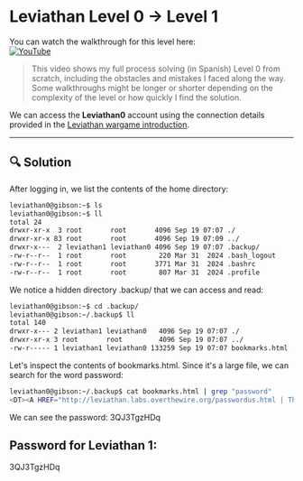 # Leviathan Level 0 → Level 1

You can watch the walkthrough for this level here:  
[![YouTube](https://img.shields.io/badge/YouTube-Walkthrough-red?logo=youtube)](https://www.youtube.com/watch?v=lkYtVl5rXjg&ab_channel=Gabahack)

> This video shows my full process solving (in Spanish) Level 0 from scratch, including the obstacles and mistakes I faced along the way. Some walkthroughs might be longer or shorter depending on the complexity of the level or how quickly I find the solution.

We can access the **Leviathan0** account using the connection details provided in the [Leviathan wargame introduction](https://overthewire.org/wargames/leviathan/).

---

## 🔍 Solution

After logging in, we list the contents of the home directory:

```bash
leviathan0@gibson:~$ ls
leviathan0@gibson:~$ ll
total 24
drwxr-xr-x  3 root       root       4096 Sep 19 07:07 ./
drwxr-xr-x 83 root       root       4096 Sep 19 07:09 ../
drwxr-x---  2 leviathan1 leviathan0 4096 Sep 19 07:07 .backup/
-rw-r--r--  1 root       root        220 Mar 31  2024 .bash_logout
-rw-r--r--  1 root       root       3771 Mar 31  2024 .bashrc
-rw-r--r--  1 root       root        807 Mar 31  2024 .profile
```

We notice a hidden directory .backup/ that we can access and read:

```bash
leviathan0@gibson:~$ cd .backup/
leviathan0@gibson:~/.backup$ ll
total 140
drwxr-x--- 2 leviathan1 leviathan0   4096 Sep 19 07:07 ./
drwxr-xr-x 3 root       root         4096 Sep 19 07:07 ../
-rw-r----- 1 leviathan1 leviathan0 133259 Sep 19 07:07 bookmarks.html
```

Let's inspect the contents of bookmarks.html. Since it's a large file, we can search for the word password:
```bash
leviathan0@gibson:~/.backup$ cat bookmarks.html | grep "password"
<DT><A HREF="http://leviathan.labs.overthewire.org/passwordus.html | This will be fixed later, the password for leviathan1 is 3QJ3TgzHDq" ADD_DATE="1155384634" LAST_CHARSET="ISO-8859-1" ID="rdf:#$2wIU71">password to leviathan1</A>
```

We can see the password: 3QJ3TgzHDq

## Password for Leviathan 1:

3QJ3TgzHDq

